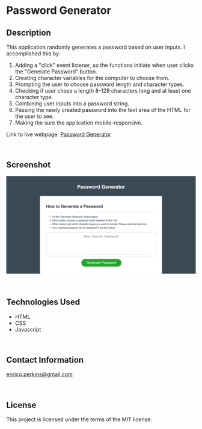 # Password Generator

## Description

This application randomly generates a password based on user inputs. I accomplished this by:
1. Adding a "click" event listener, so the functions initiate when user clicks the "Generate Password" button.
2. Creating character variables for the computer to choose from.
3. Prompting the user to choose password length and character types.
4. Checking if user chose a length 8-128 characters long and at least one character type.
5. Combining user inputs into a password string.
6. Passing the newly created password into the text area of the HTML for the user to see.
7. Making the sure the application mobile-responsive.

Link to live webpage: [Password Generator](https://evperkinsjr.github.io/password-generator/)

<p>&nbsp</p>

## Screenshot
![Password Generator Screenshot](./assets/images/password-generator-screenshot.png)

<p>&nbsp</p>

## Technologies Used

- HTML
- CSS
- Javascript

<p>&nbsp</p>

## Contact Information
<enrico.perkins@gmail.com>

<p>&nbsp</p>

## License
This project is licensed under the terms of the MIT license.